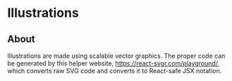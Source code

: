 # Illustrations

## About

Illustrations are made using scalable vector graphics.
The proper code can be generated by this helper website, <https://react-svgr.com/playground/>, which converts raw SVG code and converts it to React-safe JSX notation.
